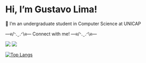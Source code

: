 # Hi, I’m Gustavo Lima!
👋 I’m an undergraduate student in Computer Science at UNICAP
<p>
 —ฅ/ᐠ. ̫ .ᐟ\ฅ—
 Connect with me!
 —ฅ/ᐠ. ̫ .ᐟ\ฅ—

</p>
<a href = "mailto:gustavopereiraplo2@gmail.com"><img src="https://img.shields.io/badge/-Gmail-%23333?style=for-the-badge&logo=gmail&logoColor=white" target="_blank"></a>
<a href = "https://www.linkedin.com/in/gustavo-pereira-oliveira-lima-29325820b/"><img src="https://img.shields.io/badge/-Linkedin-%23333?style=for-the-badge&logo=linkedin&logoColor=blue" target="_blank"></a>

<!---
____________________________________________________
<!---
| Projetos | Links de acesso |
| -------- | --------- |
| Projeto1 | [Projeto1](link) 
| Projeto2 | [Projeto2](link) 
<!---
| Cursos | Certificados |
| -------- | --------- |
| Certificado1 | [Certificado1](link) 
| Certificado2 | [Certificado2](link) 


____________________________________________________


<p align="center">
<img src="https://cdn.jsdelivr.net/gh/devicons/devicon@latest/icons/bootstrap/bootstrap-original-wordmark.svg" width="50"/> 
<img src="https://cdn.jsdelivr.net/gh/devicons/devicon@latest/icons/html5/html5-original.svg" width="50"/>
<img src="https://cdn.jsdelivr.net/gh/devicons/devicon@latest/icons/css3/css3-original.svg" width="50"/>  
<img src="https://cdn.jsdelivr.net/gh/devicons/devicon@latest/icons/java/java-original.svg" width="50"/>
<img src="https://cdn.jsdelivr.net/gh/devicons/devicon@latest/icons/javascript/javascript-original.svg" width="50"/>
<img src="https://cdn.jsdelivr.net/gh/devicons/devicon@latest/icons/mysql/mysql-original.svg" width="50"/>

![Gustavo Lima's GitHub stats](https://github-readme-stats.vercel.app/api?username=gustavopolima&show_icons=true)


<!---
gustavopolima/gustavopolima is a ✨ special ✨ repository because its `README.md` (this file) appears on your GitHub profile.
You can click the Preview link to take a look at your changes.
--->



[![Top Langs](https://github-readme-stats.vercel.app/api/top-langs/?username=custafo&layout=compact)](https://github.com/custafo)
